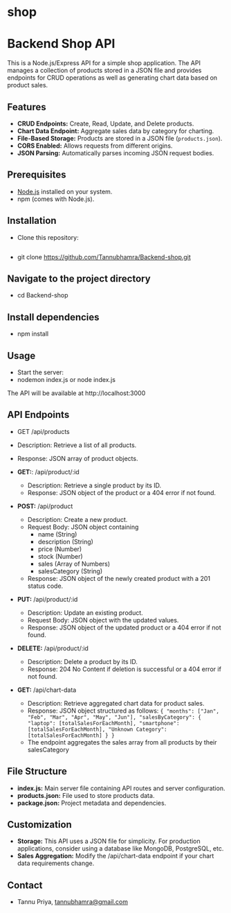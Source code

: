 # shop

# Backend Shop API

This is a Node.js/Express API for a simple shop application. The API manages a collection of products stored in a JSON file and provides endpoints for CRUD operations as well as generating chart data based on product sales.

## Features

- **CRUD Endpoints:** Create, Read, Update, and Delete products.
- **Chart Data Endpoint:** Aggregate sales data by category for charting.
- **File-Based Storage:** Products are stored in a JSON file (`products.json`).
- **CORS Enabled:** Allows requests from different origins.
- **JSON Parsing:** Automatically parses incoming JSON request bodies.

## Prerequisites

- [Node.js](https://nodejs.org/en/) installed on your system.
- npm (comes with Node.js).

## Installation

-  Clone this repository:
   ```bash
- git clone https://github.com/Tannubhamra/Backend-shop.git

##  Navigate to the project directory
- cd Backend-shop

## Install dependencies
- npm install

## Usage
- Start the server: 
- nodemon index.js or node index.js

The API will be available at http://localhost:3000

## API Endpoints
- GET /api/products
- Description: Retrieve a list of all products.
- Response: JSON array of product objects.

- **GET:**: /api/product/:id
    - Description: Retrieve a single product by its ID.
    - Response: JSON object of the product or a 404 error if not found.

- **POST:** /api/product
    - Description: Create a new product.
    - Request Body: JSON object containing
        - name (String)
        - description (String)
        - price (Number)
        - stock (Number)
        - sales (Array of Numbers)
        - salesCategory (String)
    - Response: JSON object of the newly created product with a 201 status code.

- **PUT:** /api/product/:id
   - Description: Update an existing product.
   - Request Body: JSON object with the updated values.
   - Response: JSON object of the updated product or a 404 error if not found.

- **DELETE:** /api/product/:id
    - Description: Delete a product by its ID.
    - Response: 204 No Content if deletion is successful or a 404 error if not found.

- **GET:** /api/chart-data
    - Description: Retrieve aggregated chart data for product sales.
    - Response: JSON object structured as follows:
    `
    {
        "months": ["Jan", "Feb", "Mar", "Apr", "May", "Jun"],
        "salesByCategory": {
            "laptop": [totalSalesForEachMonth],
            "smartphone": [totalSalesForEachMonth],
            "Unknown Category": [totalSalesForEachMonth]
        }
    }
    `
    - The endpoint aggregates the sales array from all products by their salesCategory

## File Structure

- **index.js:** Main server file containing API routes and server configuration.
- **products.json:** File used to store products data.
- **package.json:** Project metadata and dependencies.

## Customization
- **Storage:** This API uses a JSON file for simplicity. For production applications, consider using a database like MongoDB, PostgreSQL, etc.
- **Sales Aggregation:** Modify the /api/chart-data endpoint if your chart data requirements change.

## Contact
-  Tannu Priya, tannubhamra@gmail.com


